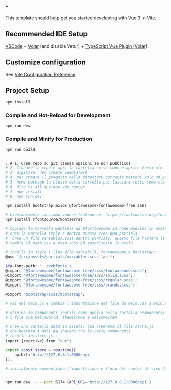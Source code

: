 # .

This template should help get you started developing with Vue 3 in Vite.

## Recommended IDE Setup

[VSCode](https://code.visualstudio.com/) + [Volar](https://marketplace.visualstudio.com/items?itemName=Vue.volar) (and disable Vetur) + [TypeScript Vue Plugin (Volar)](https://marketplace.visualstudio.com/items?itemName=Vue.vscode-typescript-vue-plugin).

## Customize configuration

See [Vite Configuration Reference](https://vitejs.dev/config/).

## Project Setup

```sh
npm install
```

### Compile and Hot-Reload for Development

```sh
npm run dev
```

### Compile and Minify for Production

```sh
npm run build
```
```bash

..# 1. Crea repo su git (senza opzioni se non pubblico)
# 2. Clonare la repo e apri la cartella su vs code e aprire terminale
# 3. digitare: npm create vue@latest
# 4. per creare il progetto nella directory corrente mettere solo un punto
# 5. nome package lo stesso della cartella poi lasciare tutto come sta
# 6. dire si all'opzione vue router
# 7. npm install
# 8. npm run dev

npm install bootstrap axios @fortawesome/fontawesome-free sass

# eventualmente facciamo vedere fontsource: https://fontsource.org/fonts/montserrat
npm install @fontsource/montserrat

# copiamo la cartella webfonts da @fortawesome in node-modules in assets
# crea la cartella style e dentro questa crea una partials
#  crea un file variables.scss dentro partials, questo file hosterà le variabili scss
# cambia il main.css a main.scss ed inseriscilo in style

# incolla in style i link alle variabili, fontawesome e bootstrap:
@use '/src/assets/partials/variables.scss' as *;

$fa-font-path: '../webfonts';
@import '@fortawesome/fontawesome-free/scss/fontawesome.scss';
@import '@fortawesome/fontawesome-free/scss/solid.scss';
@import '@fortawesome/fontawesome-free/scss/regular.scss';
@import '@fortawesome/fontawesome-free/scss/brands.scss';

@import 'bootstrap/scss/bootstrap';

# vai nel main.js e cambia l'importazione del file da main.css a main.scss

# elimina le componenti inutili come quella nella cartella components>icons, 
# i file vue Helloworld, thewelcome e welcomeItem

# crea una cartella data in assets, qua creeremo il file store.js
# che hosterà i dati da sharare tra le varie componenti
# incolla in store.js :
import {reactive} from "vue";

export const store = reactive({
    apiUrl:'http://127.0.0.1:8000/api'
});

# inizialmente commentiamo l'importazione e l'uso del router di view dal main js


npm run dev -- --port 5174 (API_URL='http://127.0.0.1:8000/api')

```